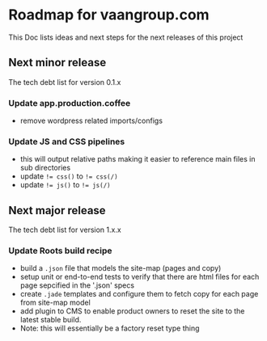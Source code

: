 # Roadmap for vaangroup.com

This Doc lists ideas and next steps for the next releases of this project




## Next minor release

The tech debt list for version 0.1.x



### Update app.production.coffee

* remove wordpress related imports/configs



### Update JS and CSS pipelines

* this will output relative paths making it easier to reference main files in sub directories
* update `!= css()` to `!= css(/)`
* update `!= js()` to `!= js(/)`






## Next major release

The tech debt list for version 1.x.x


### Update Roots build recipe

* build a `.json` file that models the site-map (pages and copy)
* setup unit or end-to-end tests to verify that there are html files for each page sepcified in the '.json' specs
* create `.jade` templates and configure them to fetch copy for each page from site-map model
* add plugin to CMS to enable product owners to reset the site to the latest stable build.
* Note: this will essentially be a factory reset type thing


